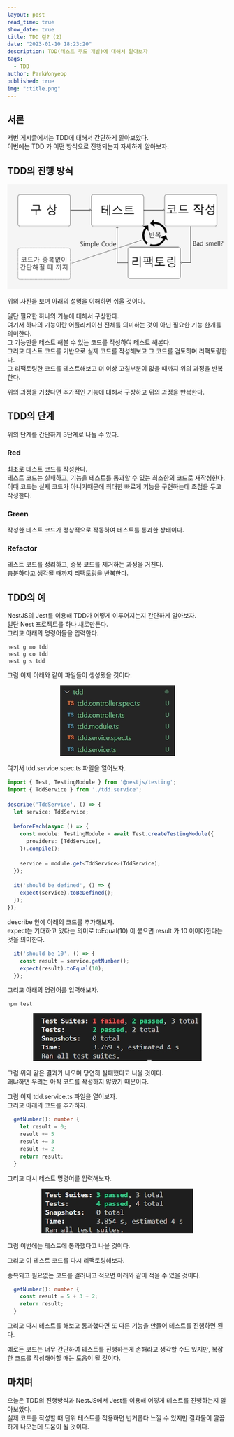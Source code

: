 ```yaml
---
layout: post
read_time: true
show_date: true
title: TDD 란? (2)
date: "2023-01-10 18:23:20"
description: TDD(테스트 주도 개발)에 대해서 알아보자
tags:
  - TDD
author: ParkWonyeop
published: true
img: ":title.png"
---
```

## 서론

저번 게시글에서는 TDD에 대해서 간단하게 알아보았다.  
이번에는 TDD 가 어떤 방식으로 진행되는지 자세하게 알아보자.  

## TDD의 진행 방식

<center><img src="../assets/img/posts/20230110/1.png"></center>

위의 사진을 보며 아래의 설명을 이해하면 쉬울 것이다.  

일단 필요한 하나의 기능에 대해서 구상한다.  
여기서 하나의 기능이란 어플리케이션 전체를 의미하는 것이 아닌 필요한 기능 한개를 의미한다.  
그 기능만을 테스트 해볼 수 있는 코드를 작성하여 테스트 해본다.  
그리고 테스트 코드를 기반으로 실제 코드를 작성해보고 그 코드를 검토하며 리팩토링한다.  
그 리팩토링한 코드를 테스트해보고 더 이상 고칠부분이 없을 때까지 위의 과정을 반복한다.  

위의 과정을 거쳤다면 추가적인 기능에 대해서 구상하고 위의 과정을 반복한다.  

## TDD의 단계

위의 단계를 간단하게 3단계로 나눌 수 있다.  

### Red
최초로 테스트 코드를 작성한다.  
테스트 코드는 실패하고, 기능을 테스트를 통과할 수 있는 최소한의 코드로 재작성한다.  
이때 코드는 실제 코드가 아니기때문에 최대한 빠르게 기능을 구현하는데 초점을 두고 작성한다.  

### Green
작성한 테스트 코드가 정상적으로 작동하여 테스트를 통과한 상태이다.  

### Refactor
테스트 코드를 정리하고, 중복 코드를 제거하는 과정을 거친다.  
충분하다고 생각될 때까지 리팩토링을 반복한다.  

## TDD의 예

NestJS의 Jest를 이용해 TDD가 어떻게 이루어지는지 간단하게 알아보자.  
일단 Nest 프로젝트를 하나 새로만든다.  
그리고 아래의 명령어들을 입력한다.  

```
nest g mo tdd
nest g co tdd
nest g s tdd
```

그럼 이제 아래와 같이 파일들이 생성됐을 것이다.

<center><img src="../assets/img/posts/20230110/2.jpg"></center>

여기서 tdd.service.spec.ts 파일을 열어보자.  

```typescript
import { Test, TestingModule } from '@nestjs/testing';
import { TddService } from './tdd.service';

describe('TddService', () => {
  let service: TddService;

  beforeEach(async () => {
    const module: TestingModule = await Test.createTestingModule({
      providers: [TddService],
    }).compile();

    service = module.get<TddService>(TddService);
  });

  it('should be defined', () => {
    expect(service).toBeDefined();
  });
});
```

describe 안에 아래의 코드를 추가해보자.  
expect는 기대하고 있다는 의미로 toEqual(10) 이 붙으면 result 가 10 이어야한다는 것을 의미한다.  

```typescript
  it('should be 10', () => {
    const result = service.getNumber();
    expect(result).toEqual(10);
  });
```

그리고 아래의 명령어를 입력해보자.  

```
npm test
```

<center><img src="../assets/img/posts/20230110/3.jpg"></center>

그럼 위와 같은 결과가 나오며 당연히 실패했다고 나올 것이다.  
왜냐하면 우리는 아직 코드를 작성하지 않았기 때문이다.  

그럼 이제 tdd.service.ts 파일을 열어보자.  
그리고 아래의 코드를 추가하자.  

```typescript
  getNumber(): number {
    let result = 0;
    result += 5
    result += 3
    result += 2
    return result;
  }
```

그리고 다시 테스트 명령어를 입력해보자.  

<center><img src="../assets/img/posts/20230110/4.jpg"></center>

그럼 이번에는 테스트에 통과했다고 나올 것이다.  

그리고 이 테스트 코드를 다시 리팩토링해보자.  

중복되고 필요없는 코드를 걸러내고 적으면 아래와 같이 적을 수 있을 것이다.  

```typescript
  getNumber(): number {
    const result = 5 + 3 + 2;
    return result;
  }
```

그리고 다시 테스트를 해보고 통과했다면 또 다른 기능을 만들어 테스트를 진행하면 된다.  

예로든 코드는 너무 간단하여 테스트를 진행하는게 손해라고 생각할 수도 있지만, 복잡한 코드를 작성해야할 때는 도움이 될 것이다.  

## 마치며

오늘은 TDD의 진행방식과 NestJS에서 Jest를 이용해 어떻게 테스트를 진행하는지 알아보았다.  
실제 코드를 작성할 때 단위 테스트를 적용하면 번거롭다 느낄 수 있지만 결과물이 깔끔하게 나오는데 도움이 될 것이다.  
